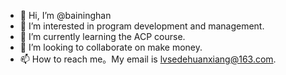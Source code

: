 - 👋 Hi, I’m @baininghan
- 👀 I’m interested in program development and management.
- 🌱 I’m currently learning the ACP course.
- 💞️ I’m looking to collaborate on make money.
- 📫 How to reach me。My email is lvsedehuanxiang@163.com.

<!---
baininghan/baininghan is a ✨ special ✨ repository because its `README.md` (this file) appears on your GitHub profile.
You can click the Preview link to take a look at your changes.
--->
